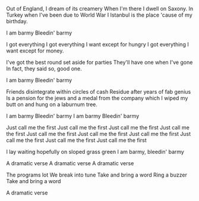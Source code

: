 Out of England, I dream of its creamery
When I'm there I dwell on Saxony.
In Turkey when I've been due to World War I
Istanbul is the place 'cause of my birthday.

I am barmy
Bleedin' barmy

I got everything
I got everything I want except for hungry
I got everything I want except for money.

I've got the best round set aside for parties
They'll have one when I've gone
In fact, they said so, good one.

I am barmy
Bleedin' barmy

Friends disintegrate within circles of cash
Residue after years of fab genius
Is a pension for the jews
and a medal from the company which I wiped my butt on
and hung on a laburnum tree.

I am barmy
Bleedin' barmy
I am barmy
Bleedin' barmy

Just call me the first
Just call me the first
Just call me the first
Just call me the first
Just call me the first
Just call me the first
Just call me the first
Just call me the first
Just call me the first
Just call me the first

I lay waiting hopefully on sloped grass green
I am barmy, bleedin' barmy

A dramatic verse
A dramatic verse
A dramatic verse

The programs lot
We break into tune
Take and bring a word
Ring a buzzer
Take and bring a word

A dramatic verse